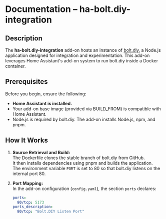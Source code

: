 # Documentation – ha-bolt.diy-integration

## Description
The **ha-bolt.diy-integration** add-on hosts an instance of [bolt.diy](https://stackblitz-labs.github.io/bolt.diy/), a Node.js application designed for integration and experimentation. This add-on leverages Home Assistant's add-on system to run bolt.diy inside a Docker container.

## Prerequisites
Before you begin, ensure the following:
- **Home Assistant is installed.**
- Your add-on base image (provided via BUILD_FROM) is compatible with Home Assistant.
- Node.js is required by bolt.diy. The add-on installs Node.js, npm, and pnpm.

## How It Works
1. **Source Retrieval and Build:**  
   The Dockerfile clones the stable branch of bolt.diy from GitHub.  
   It then installs dependencies using pnpm and builds the application.  
   The environment variable `PORT` is set to 80 so that bolt.diy listens on the internal port 80.

2. **Port Mapping:**  
   In the add-on configuration (`config.yaml`), the section `ports` declares:
   ```yaml
   ports:
     80/tcp: 5173
   ports_description:
     80/tcp: "Bolt.DIY Listen Port"
